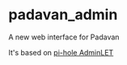 # padavan_admin
A new web interface for Padavan 

It's based on [pi-hole AdminLET](https://github.com/pi-hole/AdminLTE)

